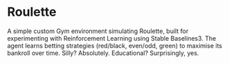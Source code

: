 # Roulette
A simple custom Gym environment simulating Roulette, built for experimenting with Reinforcement Learning using Stable Baselines3. The agent learns betting strategies (red/black, even/odd, green) to maximise its bankroll over time. Silly? Absolutely. Educational? Surprisingly, yes.
